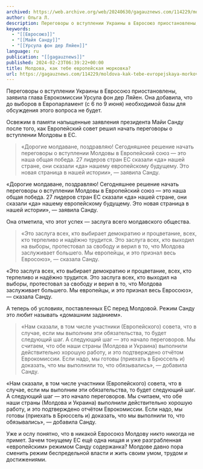 ```yaml
---
archived: https://web.archive.org/web/20240630/gagauznews.com/114229/moldova-kak-tebe-evropejskaya-morkovka.html
author: Ольга Л.
description: Переговоры о вступлении Украины в Евросоюз приостановлены, заявила глава Еврокомиссии Урсула фон дер Ляйен. Она добавила, что до выборов в Европарламент (с 6 по 9 июня) необходимой базы для обсуждения этого вопроса не будет. Освежим в памяти напыщенные заявления президента Майи Санду после того, как Европейский совет решил начать переговоры о вступлении Молдовы в ЕС. «Дорогие молдаване, поздравляю! Сегодняшнее решение начать переговоры о вступлении Молдовы в Европейский союз — это наша общая победа. 27 лидеров стран ЕС сказали «да» нашей стране, они сказали «да» нашему европейскому будущему. Это новая страница в нашей истории», — заявила Санду. Она отметила, что этот […]
keywords:
  - "[[Евросоюз]]"
  - "[[Майя Санду]]"
  - "[[Урсула фон дер Ляйен]]"
language: ru
publication: "[[gagauznews]]"
published: 2024-02-23T06:39:22+00:00
title: Молдова, как тебе европейская морковка?
url: https://gagauznews.com/114229/moldova-kak-tebe-evropejskaya-morkovka.html
---
```


Переговоры о вступлении Украины в Евросоюз приостановлены, заявила глава Еврокомиссии Урсула фон дер Ляйен. Она добавила, что до выборов в Европарламент (с 6 по 9 июня) необходимой базы для обсуждения этого вопроса не будет.

Освежим в памяти напыщенные заявления президента Майи Санду после того, как Европейский совет решил начать переговоры о вступлении Молдовы в ЕС.

> «Дорогие молдаване, поздравляю! Сегодняшнее решение начать переговоры о вступлении Молдовы в Европейский союз — это наша общая победа. 27 лидеров стран ЕС сказали «да» нашей стране, они сказали «да» нашему европейскому будущему. Это новая страница в нашей истории», — заявила Санду.

«Дорогие молдаване, поздравляю! Сегодняшнее решение начать переговоры о вступлении Молдовы в Европейский союз — это наша общая победа. 27 лидеров стран ЕС сказали «да» нашей стране, они сказали «да» нашему европейскому будущему. Это новая страница в нашей истории», — заявила Санду.

Она отметила, что этот успех — заслуга всего молдавского общества.

> «Это заслуга всех, кто выбирает демократию и процветание, всех, кто терпеливо и надёжно трудится. Это заслуга всех, кто выходил на выборы, протестовал за свободу и верил в то, что Молдова заслуживает большего. Мы европейцы, и это признал весь Евросоюз», — сказала Санду.

«Это заслуга всех, кто выбирает демократию и процветание, всех, кто терпеливо и надёжно трудится. Это заслуга всех, кто выходил на выборы, протестовал за свободу и верил в то, что Молдова заслуживает большего. Мы европейцы, и это признал весь Евросоюз», — сказала Санду.

А теперь об условиях, поставленных ЕС перед Молдовой. Режим Санду это любит называть «домашним заданием».

> «Нам сказали, в том числе участники (Европейского) совета, что в случае, если мы выполним эти обязательства, то будет следующий шаг. А следующий шаг — это начало переговоров. Мы считаем, что обе наши страны (Молдова и Украина) выполнили действительно хорошую работу, и это подтверждено отчётом Еврокомиссии. Если надо, мы готовы (приехать в Брюссель и) доказать, что мы выполнили то, что обязывались», — добавила Санду.

«Нам сказали, в том числе участники (Европейского) совета, что в случае, если мы выполним эти обязательства, то будет следующий шаг. А следующий шаг — это начало переговоров. Мы считаем, что обе наши страны (Молдова и Украина) выполнили действительно хорошую работу, и это подтверждено отчётом Еврокомиссии. Если надо, мы готовы (приехать в Брюссель и) доказать, что мы выполнили то, что обязывались», — добавила Санду.

Уже и ослу понятно, что в никакой Евросоюз Молдову никто никогда не примет. Зачем тонущему ЕС ещё одна нищая и уже разграбленная «европейским» режимом Санду содержанка? Молдове давно пора сменить режим беспредельной власти и жить своим умом, трудом и достижениями.